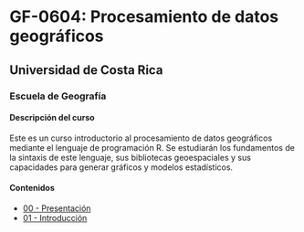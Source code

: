 # GF-0604: Procesamiento de datos geográficos

## Universidad de Costa Rica
### Escuela de Geografía

#### Descripción del curso
Este es un curso introductorio al procesamiento de datos geográficos mediante el lenguaje de programación R. Se estudiarán los fundamentos de la sintaxis de este lenguaje, sus bibliotecas geoespaciales y sus capacidades para generar gráficos y modelos estadísticos.

#### Contenidos
* [00 - Presentación]()
* [01 - Introducción]()
